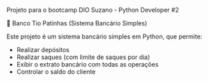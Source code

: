 Projeto para o bootcamp DIO Suzano - Python Developer #2

🏦 Banco Tio Patinhas (Sistema Bancário Simples)

Este projeto é um sistema bancário simples em Python, que permite:
-  Realizar depósitos
- Realizar saques (com limite de saques por dia)
- Exibir o extrato bancário com todas as operações
- Controlar o saldo do cliente
